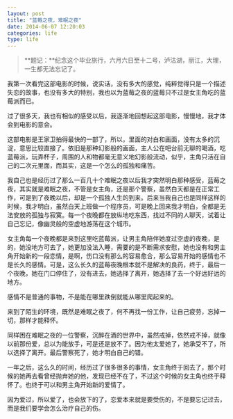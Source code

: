 ```yaml
---
layout: post
title: "蓝莓之夜，难眠之夜"
date: 2014-06-07 12:20:03
categories: life
type: life
---
```


>**题记：**纪念这个毕业旅行，六月六日至十二号，泸沽湖，丽江，大理，一生都无法忘记了。

我第一次看完这部电影的时候，说实话，没有多大的感觉，纯粹觉得只是一个描述失恋的故事，也没有多大的特别，我也以为蓝莓之夜的蓝莓只不过是女主角吃的蓝莓派而已。

过了很多天，我也有相似的感受以后，我逐渐地回想起这部电影，慢慢地，我才体会到电影的意会。

这部电影是王家卫拍得最快的一部了，所以，里面的对白和画面，没有太多的沉淀，意思比较直接了。依旧是那种幻影般的画面，主人公在吧台前无聊的喝酒，吃蓝莓派，玩弄杯子，周围的人和物都毫无意义地幻影般流动，似乎，主角只活在自己的二次元里面，而其实，这是一个怎么的孤独和痛苦。

我自己也是经历过了那么一百几十个难眠之夜以后我才突然明白那种感受，蓝莓之夜，其实就是难眠之夜，不管是女主角，还是那个警察，虽然白天都是在正常工作，可是到了夜晚以后，却是一个孤独人生的到来。后来当我自己也是同样这样的时候，我才明白，虽然白天上班做一个程序员，可是晚上回来我才明白，全都是无法安放的孤独与寂寞。每一个夜晚都在放纵地吃东西，找过不同的人聊天，试着让自己忘记，像幽灵般的空虚地游荡在这个城市。

女主角每一个夜晚都是来到这里吃蓝莓派，让男主角陪伴她度过空虚的夜晚，是的，她没地方可去了，她更加没法入睡，需要的是不断需求安慰，她也没有和男主角开始新的一段恋情，是啊，伤口没有那么的容易愈合，那么容易开始的感情也不是长久的感情。可是，这么长久的蓝莓夜晚根本就不是解决的良药，终于，最后一个夜晚，她在门口停住了，没有进去，她选择了离开，她选择了去一个好远好远的地方。

感情不是普通的事物，不是能在哪里跌倒就能从哪里爬起来的。

来到了陌生的环境，既然是难眠之夜了，何不再找一份工作，让自己疲劳，忘掉一切，那样才能释怀。

同样困在难眠之夜的一位警察，沉醉在酒的世界中，虽然戒掉，依然戒不掉，就像以前那份爱，总以为能放手，可是还是放不了。因为他太爱她了，她承受不了，所以选择了离开。最后警察死了，她才明白自己的错。

一年之后，这么久的时间，经历过了很多很多的事情，女主角终于回去了，那个时候的她再去看曾经抛弃她的他，发现已经不在了，不过这个时候的女主角也终于释怀了。也终于可以和男主角开始新的爱情了。

因为爱过，所以爱了，也会放下的了，恋爱本来就是要受伤的，不是要忘记过去，而是我们要学会怎么治疗自己的伤。